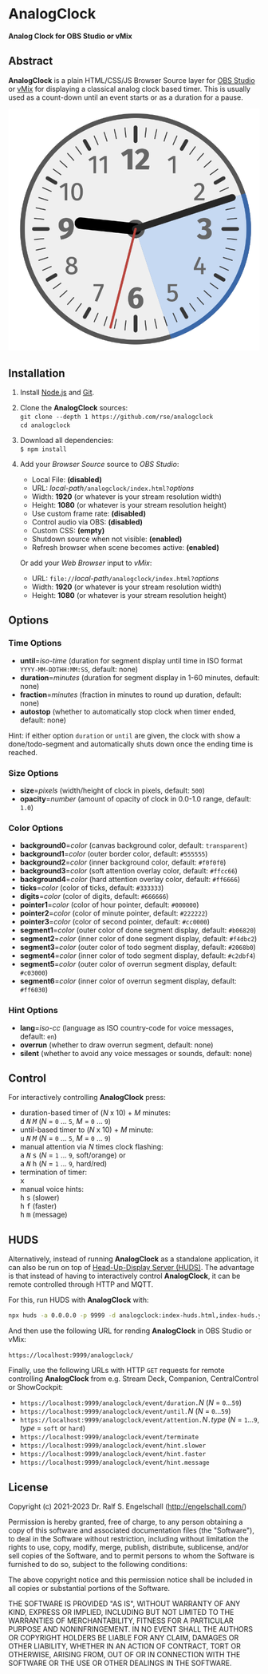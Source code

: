 
AnalogClock
===========

**Analog Clock for OBS Studio or vMix**

Abstract
--------

**AnalogClock** is a plain HTML/CSS/JS Browser Source layer for [OBS
Studio](http://obsproject.com/) or [vMix](https://www.vmix.com/) for
displaying a classical analog clock based timer. This is usually used as
a count-down until an event starts or as a duration for a pause.

![AnalogClock screenshot](screenshot.png)

Installation
------------

1. Install [Node.js](https://nodejs.org/) and [Git](https://git-scm.com/).

2. Clone the **AnalogClock** sources:<br/>
   `git clone --depth 1 https://github.com/rse/analogclock`<br/>
   `cd analogclock`<br/>

3. Download all dependencies:<br/>
   `$ npm install`

4. Add your *Browser Source* source to *OBS Studio*:

   - Local File: **(disabled)**
   - URL: *local-path*`/analogclock/index.html?`*options*
   - Width: **1920** (or whatever is your stream resolution width)
   - Height: **1080** (or whatever is your stream resolution height)
   - Use custom frame rate: **(disabled)**
   - Control audio via OBS: **(disabled)**
   - Custom CSS: **(empty)**
   - Shutdown source when not visible: **(enabled)**
   - Refresh browser when scene becomes active: **(enabled)**

   Or add your *Web Browser* input to *vMix*:

   - URL: `file://`*local-path*`/analogclock/index.html?`*options*
   - Width: **1920** (or whatever is your stream resolution width)
   - Height: **1080** (or whatever is your stream resolution height)

Options
-------

### Time Options

- **until**=*iso-time* (duration for segment display until time in ISO format `YYYY-MM-DDTHH:MM:SS`, default: none)
- **duration**=*minutes* (duration for segment display in 1-60 minutes, default: none)
- **fraction**=*minutes* (fraction in minutes to round up duration, default: none)
- **autostop** (whether to automatically stop clock when timer ended, default: none)

Hint: if either option `duration` or `until` are given, the clock with
show a done/todo-segment and automatically shuts down once the ending
time is reached.

### Size Options

- **size**=*pixels* (width/height of clock in pixels, default: `500`)
- **opacity**=*number* (amount of opacity of clock in 0.0-1.0 range, default: `1.0`)

### Color Options

- **background0**=*color* (canvas background color, default: `transparent`)
- **background1**=*color* (outer border color, default: `#555555`)
- **background2**=*color* (inner background color, default: `#f0f0f0`)
- **background3**=*color* (soft attention overlay color, default: `#ffcc66`)
- **background4**=*color* (hard attention overlay color, default: `#ff6666`)
- **ticks**=*color* (color of ticks, default: `#333333`)
- **digits**=*color* (color of digits, default: `#666666`)
- **pointer1**=*color* (color of hour pointer, default: `#000000`)
- **pointer2**=*color* (color of minute pointer, default: `#222222`)
- **pointer3**=*color* (color of second pointer, default: `#cc0000`)
- **segment1**=*color* (outer color of done segment display, default: `#b06820`)
- **segment2**=*color* (inner color of done segment display, default: `#f4dbc2`)
- **segment3**=*color* (outer color of todo segment display, default: `#2068b0`)
- **segment4**=*color* (inner color of todo segment display, default: `#c2dbf4`)
- **segment5**=*color* (outer color of overrun segment display, default: `#c03000`)
- **segment6**=*color* (inner color of overrun segment display, default: `#ff6030`)

### Hint Options

- **lang**=*iso-cc* (language as ISO country-code for voice messages, default: `en`)
- **overrun** (whether to draw overrun segment, default: none)
- **silent** (whether to avoid any voice messages or sounds, default: none)

Control
-------

For interactively controlling **AnalogClock** press:

- duration-based timer of (*N* x 10) + *M* minutes:<br/>
  <kbd>d</kbd> <kbd>*N*</kbd> <kbd>*M*</kbd> (*N* = `0` ... `5`, *M* = `0` ... `9`)
- until-based timer to (*N* x 10) + *M* minute:<br/>
  <kbd>u</kbd> <kbd>*N*</kbd> <kbd>*M*</kbd> (*N* = `0` ... `5`, *M* = `0` ... `9`)
- manual attention via *N* times clock flashing:<br/>
  <kbd>a</kbd> <kbd>*N*</kbd> <kbd>s</kbd> (*N* = `1` ... `9`, soft/orange) or<br/>
  <kbd>a</kbd> <kbd>*N*</kbd> <kbd>h</kbd> (*N* = `1` ... `9`, hard/red)
- termination of timer:<br/>
  <kbd>x</kbd>
- manual voice hints:<br/>
  <kbd>h</kbd> <kbd>s</kbd> (slower)<br/>
  <kbd>h</kbd> <kbd>f</kbd> (faster)<br/>
  <kbd>h</kbd> <kbd>m</kbd> (message)

HUDS
----

Alternatively, instead of running **AnalogClock** as a standalone
application, it can also be run on top of [Head-Up-Display Server
(HUDS)](https://github.com/rse/huds). The advantage is that instead
of having to interactively control **AnalogClock**, it can be remote
controlled through HTTP and MQTT.

For this, run HUDS with **AnalogClock** with:

```sh
npx huds -a 0.0.0.0 -p 9999 -d analogclock:index-huds.html,index-huds.yaml
```

And then use the following URL for rending **AnalogClock** in OBS Studio or vMix:

`https://localhost:9999/analogclock/`

Finally, use the following URLs with HTTP `GET` requests for remote
controlling **AnalogClock** from e.g. Stream Deck, Companion,
CentralControl or ShowCockpit:

- `https://localhost:9999/analogclock/event/duration.`*N* (*N* = `0`...`59`)
- `https://localhost:9999/analogclock/event/until.`*N* (*N* = `0`...`59`)
- `https://localhost:9999/analogclock/event/attention.`*N*`.`*type* (*N* = `1`...`9`, *type* = `soft` or `hard`)
- `https://localhost:9999/analogclock/event/terminate`
- `https://localhost:9999/analogclock/event/hint.slower`
- `https://localhost:9999/analogclock/event/hint.faster`
- `https://localhost:9999/analogclock/event/hint.message`

License
-------

Copyright (c) 2021-2023 Dr. Ralf S. Engelschall (http://engelschall.com/)

Permission is hereby granted, free of charge, to any person obtaining
a copy of this software and associated documentation files (the
"Software"), to deal in the Software without restriction, including
without limitation the rights to use, copy, modify, merge, publish,
distribute, sublicense, and/or sell copies of the Software, and to
permit persons to whom the Software is furnished to do so, subject to
the following conditions:

The above copyright notice and this permission notice shall be included
in all copies or substantial portions of the Software.

THE SOFTWARE IS PROVIDED "AS IS", WITHOUT WARRANTY OF ANY KIND,
EXPRESS OR IMPLIED, INCLUDING BUT NOT LIMITED TO THE WARRANTIES OF
MERCHANTABILITY, FITNESS FOR A PARTICULAR PURPOSE AND NONINFRINGEMENT.
IN NO EVENT SHALL THE AUTHORS OR COPYRIGHT HOLDERS BE LIABLE FOR ANY
CLAIM, DAMAGES OR OTHER LIABILITY, WHETHER IN AN ACTION OF CONTRACT,
TORT OR OTHERWISE, ARISING FROM, OUT OF OR IN CONNECTION WITH THE
SOFTWARE OR THE USE OR OTHER DEALINGS IN THE SOFTWARE.

